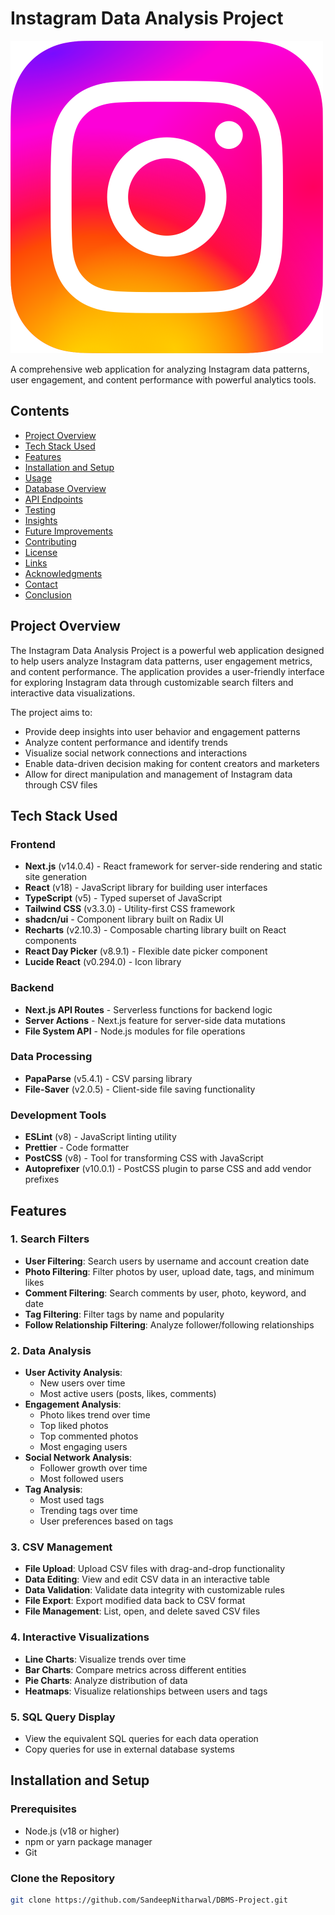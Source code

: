 # Instagram Data Analysis Project

<img src="./public/image.png" alt="Instagram Data Analysis" width="500" height="500"/>

A comprehensive web application for analyzing Instagram data patterns, user engagement, and content performance with powerful analytics tools.

## Contents

- [Project Overview](#project-overview)
- [Tech Stack Used](#tech-stack-used)
- [Features](#features)
- [Installation and Setup](#installation-and-setup)
- [Usage](#usage)
- [Database Overview](#database-overview)
- [API Endpoints](#api-endpoints)
- [Testing](#testing)
- [Insights](#insights)
- [Future Improvements](#future-improvements)
- [Contributing](#contributing)
- [License](#license)
- [Links](#links)
- [Acknowledgments](#acknowledgments)
- [Contact](#contact)
- [Conclusion](#conclusion)

## Project Overview

The Instagram Data Analysis Project is a powerful web application designed to help users analyze Instagram data patterns, user engagement metrics, and content performance. The application provides a user-friendly interface for exploring Instagram data through customizable search filters and interactive data visualizations.

The project aims to:
- Provide deep insights into user behavior and engagement patterns
- Analyze content performance and identify trends
- Visualize social network connections and interactions
- Enable data-driven decision making for content creators and marketers
- Allow for direct manipulation and management of Instagram data through CSV files

## Tech Stack Used

### Frontend
- **Next.js** (v14.0.4) - React framework for server-side rendering and static site generation
- **React** (v18) - JavaScript library for building user interfaces
- **TypeScript** (v5) - Typed superset of JavaScript
- **Tailwind CSS** (v3.3.0) - Utility-first CSS framework
- **shadcn/ui** - Component library built on Radix UI
- **Recharts** (v2.10.3) - Composable charting library built on React components
- **React Day Picker** (v8.9.1) - Flexible date picker component
- **Lucide React** (v0.294.0) - Icon library

### Backend
- **Next.js API Routes** - Serverless functions for backend logic
- **Server Actions** - Next.js feature for server-side data mutations
- **File System API** - Node.js modules for file operations

### Data Processing
- **PapaParse** (v5.4.1) - CSV parsing library
- **File-Saver** (v2.0.5) - Client-side file saving functionality

### Development Tools
- **ESLint** (v8) - JavaScript linting utility
- **Prettier** - Code formatter
- **PostCSS** (v8) - Tool for transforming CSS with JavaScript
- **Autoprefixer** (v10.0.1) - PostCSS plugin to parse CSS and add vendor prefixes

## Features

### 1. Search Filters
- **User Filtering**: Search users by username and account creation date
- **Photo Filtering**: Filter photos by user, upload date, tags, and minimum likes
- **Comment Filtering**: Search comments by user, photo, keyword, and date
- **Tag Filtering**: Filter tags by name and popularity
- **Follow Relationship Filtering**: Analyze follower/following relationships

### 2. Data Analysis
- **User Activity Analysis**:
  - New users over time
  - Most active users (posts, likes, comments)
- **Engagement Analysis**:
  - Photo likes trend over time
  - Top liked photos
  - Top commented photos
  - Most engaging users
- **Social Network Analysis**:
  - Follower growth over time
  - Most followed users
- **Tag Analysis**:
  - Most used tags
  - Trending tags over time
  - User preferences based on tags

### 3. CSV Management
- **File Upload**: Upload CSV files with drag-and-drop functionality
- **Data Editing**: View and edit CSV data in an interactive table
- **Data Validation**: Validate data integrity with customizable rules
- **File Export**: Export modified data back to CSV format
- **File Management**: List, open, and delete saved CSV files

### 4. Interactive Visualizations
- **Line Charts**: Visualize trends over time
- **Bar Charts**: Compare metrics across different entities
- **Pie Charts**: Analyze distribution of data
- **Heatmaps**: Visualize relationships between users and tags

### 5. SQL Query Display
- View the equivalent SQL queries for each data operation
- Copy queries for use in external database systems

## Installation and Setup

### Prerequisites
- Node.js (v18 or higher)
- npm or yarn package manager
- Git

### Clone the Repository
```bash
git clone https://github.com/SandeepNitharwal/DBMS-Project.git